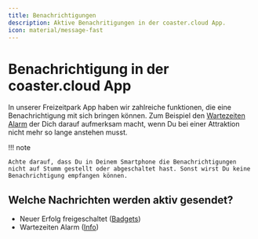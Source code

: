 ```yaml
---
title: Benachrichtigungen
description: Aktive Benachritigungen in der coaster.cloud App.
icon: material/message-fast
---
```


# Benachrichtigung in der coaster.cloud App

In unserer Freizeitpark App haben wir zahlreiche funktionen, die eine Benachrichtigung mit sich bringen können.
Zum Beispiel den [Wartezeiten Alarm](waitingtimes.md#wartezeiten-alarm) der Dich darauf aufmerksam macht, wenn Du bei einer Attraktion nicht mehr so lange anstehen musst.

!!! note

    Achte darauf, dass Du in Deinem Smartphone die Benachrichtigungen nicht auf Stumm gestellt oder abgeschaltet hast. Sonst wirst Du keine Benachrichtigung empfangen können.

## Welche Nachrichten werden aktiv gesendet?

- Neuer Erfolg freigeschaltet ([Badgets](archivements.md))
- Wartezeiten Alarm ([Info](waitingtimes.md))
